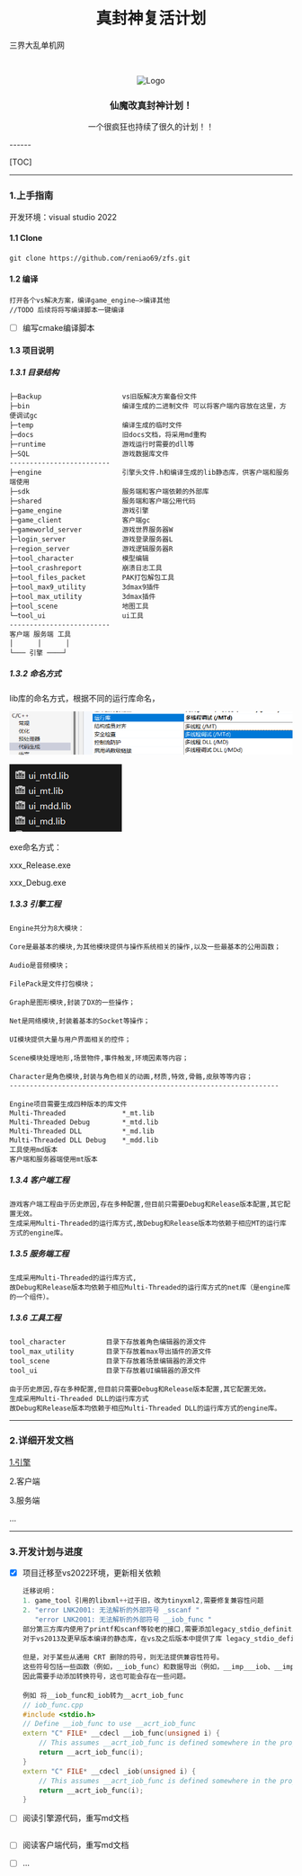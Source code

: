 

 <h1 align="center">真封神复活计划</h1>

三界大乱单机网

<br />

<p align="center">
    <img src="images/logo.png" alt="Logo" width="80" height="80">
  </a>

  <h3 align="center">仙魔改真封神计划！</h3>
  <p align="center">
    一个很疯狂也持续了很久的计划！！
    <br />
</p>
------


[TOC]

------

### 1.上手指南

开发环境：visual studio 2022

#### 1.1 Clone

```
git clone https://github.com/reniao69/zfs.git
```

#### 1.2 编译

```
打开各个vs解决方案，编译game_engine—>编译其他
//TODO 后续将将写编译脚本一键编译
```

- [ ] 编写cmake编译脚本

#### 1.3 项目说明

##### 1.3.1 目录结构

```
├─Backup					vs旧版解决方案备份文件
├─bin    					编译生成的二进制文件 可以将客户端内容放在这里，方便调试gc
├─temp						编译生成的临时文件
├─docs						旧docs文档，将采用md重构
├─runtime					游戏运行时需要的dll等
├─SQL						游戏数据库文件
-------------------------
├─engine 					引擎头文件.h和编译生成的lib静态库，供客户端和服务端使用
├─sdk						服务端和客户端依赖的外部库
├─shared					服务端和客户端公用代码
├─game_engine				游戏引擎
├─game_client 				客户端gc
├─gameworld_server 			游戏世界服务器W
├─login_server 				游戏登录服务器L  
├─region_server 			游戏逻辑服务器R  
├─tool_character			模型编辑
├─tool_crashreport			崩溃日志工具
├─tool_files_packet			PAK打包解包工具
├─tool_max9_utility			3dmax9插件
├─tool_max_utility			3dmax插件
├─tool_scene				地图工具
└─tool_ui					ui工具
-------------------------
客户端 服务端 工具  
│      │      │  
└─── 引擎 ────┘
```

##### 1.3.2 命名方式

lib库的命名方式，根据不同的运行库命名，

![image-20240719174731386](README/image-20240719174731386.png) 

![image-20240719172836181](README/image-20240719172836181.png) 

exe命名方式：

xxx_Release.exe 

xxx_Debug.exe 

##### 1.3.3 引擎工程

```
Engine共分为8大模块：

Core是最基本的模块,为其他模块提供与操作系统相关的操作,以及一些最基本的公用函数；

Audio是音频模块；

FilePack是文件打包模块；

Graph是图形模块,封装了DX的一些操作；

Net是网络模块,封装着基本的Socket等操作；

UI模块提供大量与用户界面相关的控件；

Scene模块处理地形,场景物件,事件触发,环境因素等内容；

Character是角色模块,封装与角色相关的动画,材质,特效,骨骼,皮肤等等内容；
-------------------------------------------------------------------

Engine项目需要生成四种版本的库文件
Multi-Threaded 				*_mt.lib
Multi-Threaded Debug		*_mtd.lib
Multi-Threaded DLL 			*_md.lib
Multi-Threaded DLL Debug	*_mdd.lib
工具使用md版本
客户端和服务器端使用mt版本
```

##### 1.3.4 客户端工程

```
游戏客户端工程由于历史原因,存在多种配置,但目前只需要Debug和Release版本配置,其它配置无效。
生成采用Multi-Threaded的运行库方式,故Debug和Release版本均依赖于相应MT的运行库方式的engine库。
```

##### 1.3.5 服务端工程

```
生成采用Multi-Threaded的运行库方式,
故Debug和Release版本均依赖于相应Multi-Threaded的运行库方式的net库（是engine库的一个组件）。
```

##### 1.3.6 工具工程

```
tool_character			目录下存放着角色编辑器的源文件
tool_max_utility		目录下存放着max导出插件的源文件
tool_scene				目录下存放着场景编辑器的源文件
tool_ui					目录下存放着UI编辑器的源文件

由于历史原因,存在多种配置,但目前只需要Debug和Release版本配置,其它配置无效。
生成采用Multi-Threaded DLL的运行库方式
故Debug和Release版本均依赖于相应Multi-Threaded DLL的运行库方式的engine库。
```

------

### 2.详细开发文档

[1.引擎](./doc/engine.md)

2.客户端

3.服务端

...

------

### 3.开发计划与进度

- [x] 项目迁移至vs2022环境，更新相关依赖

  ```c++
  迁移说明：
  1. game_tool 引用的libxml++过于旧，改为tinyxml2,需要修复兼容性问题
  2. "error LNK2001: 无法解析的外部符号 _sscanf " 
     "error LNK2001: 无法解析的外部符号 __iob_func " 
  部分第三方库内使用了printf和scanf等较老的接口,需要添加legacy_stdio_definitions.lib
  对于vs2013及更早版本编译的静态库，在vs及之后版本中提供了库 legacy_stdio_definitions.lib，该库提供了符号兼容性。
      
  但是，对于某些从通用 CRT 删除的符号，则无法提供兼容性符号。 
  这些符号包括一些函数（例如，__iob_func）和数据导出（例如，__imp___iob、__imp___pctype、__imp___mb_cur_max）。
  因此需要手动添加转换符号，这也可能会存在一些问题。
      
  例如 将__iob_func和_iob转为__acrt_iob_func
  // iob_func.cpp
  #include <stdio.h>
  // Define __iob_func to use __acrt_iob_func
  extern "C" FILE* __cdecl __iob_func(unsigned i) {
      // This assumes __acrt_iob_func is defined somewhere in the project or library
      return __acrt_iob_func(i);
  }
  extern "C" FILE* __cdecl _iob(unsigned i) {
      // This assumes __acrt_iob_func is defined somewhere in the project or library
      return __acrt_iob_func(i);
  }
  ```

  

- [ ] 阅读引擎源代码，重写md文档

  ```
  
  ```

  

- [ ] 阅读客户端代码，重写md文档

- [ ] ...
